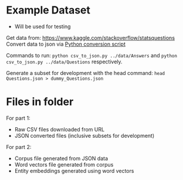 # Example Dataset

* Will be used for testing

Get data from: https://www.kaggle.com/stackoverflow/statsquestions
Convert data to json via [Python conversion script](../csv_to_json.py)

Commands to run: `python csv_to_json.py ../data/Answers` and `python csv_to_json.py ../data/Questions` respectively.

Generate a subset for development with the head command: `head Questions.json > dummy_Questions.json`

# Files in folder

For part 1:
- Raw CSV files downloaded from URL
- JSON converted files (inclusive subsets for development)

For part 2:
- Corpus file generated from JSON data
- Word vectors file generated from corpus
- Entity embeddings generated using word vectors
